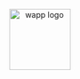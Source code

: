 <p align="center">
  <a href="https://tenjo-wapp.web.app/" rel="noopener" target="_blank"><img width="110" src="https://firebasestorage.googleapis.com/v0/b/wapp-framework.appspot.com/o/logo%20copy.svg?alt=media&token=eb8543af-3829-45ae-96e4-9e31be95d636" alt="wapp logo"></a></p>
</p>
